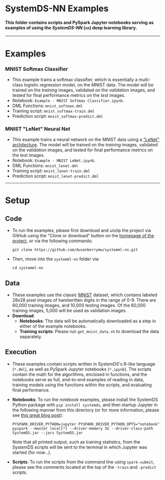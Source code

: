 <!--
{% comment %}
Licensed to the Apache Software Foundation (ASF) under one or more
contributor license agreements.  See the NOTICE file distributed with
this work for additional information regarding copyright ownership.
The ASF licenses this file to you under the Apache License, Version 2.0
(the "License"); you may not use this file except in compliance with
the License.  You may obtain a copy of the License at

http://www.apache.org/licenses/LICENSE-2.0

Unless required by applicable law or agreed to in writing, software
distributed under the License is distributed on an "AS IS" BASIS,
WITHOUT WARRANTIES OR CONDITIONS OF ANY KIND, either express or implied.
See the License for the specific language governing permissions and
limitations under the License.
{% endcomment %}
-->

# SystemDS-NN Examples

#### This folder contains scripts and PySpark Jupyter notebooks serving as examples of using the *SystemDS-NN* (`nn`) deep learning library.

---

# Examples
### MNIST Softmax Classifier

* This example trains a softmax classifier, which is essentially a multi-class logistic regression model, on the MNIST data.  The model will be trained on the *training* images, validated on the *validation* images, and tested for final performance metrics on the *test* images.
* Notebook: `Example - MNIST Softmax Classifier.ipynb`.
* DML Functions: `mnist_softmax.dml`
* Training script: `mnist_softmax-train.dml`
* Prediction script: `mnist_softmax-predict.dml`

### MNIST "LeNet" Neural Net

* This example trains a neural network on the MNIST data using a ["LeNet" architecture](http://yann.lecun.com/exdb/publis/pdf/lecun-98.pdf). The model will be trained on the *training* images, validated on the *validation* images, and tested for final performance metrics on the *test* images.
* Notebook: `Example - MNIST LeNet.ipynb`.
* DML Functions: `mnist_lenet.dml`
* Training script: `mnist_lenet-train.dml`
* Prediction script: `mnist_lenet-predict.dml`

---

# Setup
## Code
* To run the examples, please first download and unzip the project via GitHub using the "Clone or download" button on the [homepage of the project](https://github.com/dusenberrymw/systemml-nn), *or* via the following commands:

  ```
  git clone https://github.com/dusenberrymw/systemml-nn.git
  ```

* Then, move into the `systemml-nn` folder via:
  ```
  cd systemml-nn
  ```

## Data
* These examples use the classic [MNIST](http://yann.lecun.com/exdb/mnist/) dataset, which contains labeled 28x28 pixel images of handwritten digits in the range of 0-9.  There are 60,000 training images, and 10,000 testing images.  Of the 60,000 training images, 5,000 will be used as validation images.
* **Download**:
  * **Notebooks**: The data will be automatically downloaded as a step in either of the example notebooks.
  * **Training scripts**: Please run `get_mnist_data.sh` to download the data separately.

## Execution
* These examples contain scripts written in SystemDS's R-like language (`*.dml`), as well as PySpark Jupyter notebooks (`*.ipynb`).  The scripts contain the math for the algorithms, enclosed in functions, and the notebooks serve as full, end-to-end examples of reading in data, training models using the functions within the scripts, and evaluating final performance.
* **Notebooks**: To run the notebook examples, please install the SystemDS Python package with `pip install systemds`, and then startup Jupyter in the following manner from this directory (or for more information, please see [this great blog post](http://spark.tc/0-to-life-changing-application-with-apache-systemml/)):

  ```
  PYSPARK_DRIVER_PYTHON=jupyter PYSPARK_DRIVER_PYTHON_OPTS="notebook" pyspark --master local[*] --driver-memory 3G --driver-class-path SystemDS.jar --jars SystemDS.jar
  ```

  Note that all printed output, such as training statistics, from the SystemDS scripts will be sent to the terminal in which Jupyter was started (for now...).

* **Scripts**: To run the scripts from the command line using `spark-submit`, please see the comments located at the top of the `-train` and `-predict` scripts.
